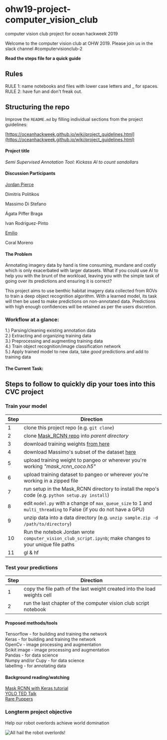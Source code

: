# ohw19-project-computer_vision_club
computer vision club project for ocean hackweek 2019

Welcome to the computer vision club at OHW 2019. Please join us in the slack channel #computervisionclub-2   

__Read the steps file for a quick guide__  

## Rules
RULE 1: name notebooks and files with lower case letters and _ for spaces.  
RULE 2: have fun and don't freak out.

## Structuring the repo

Improve the `README.md` by filling individual sections from the project guidelines:

[https://oceanhackweek.github.io/wiki/project_guidelines.html](https://oceanhackweek.github.io/wiki/project_guidelines.html)

#### Project title

*Semi Supervised Annotation Tool: Kickass AI to count sandollars*

#### Discussion Participants

[Jordan Pierce](https://www.jordanmakesmaps.com/)    

Dimitris Politikos  

Massimo Di Stefano

Ágata Piffer Braga

Ivan Rodriguez-Pinto

[Emilio](https://en.wikipedia.org/wiki/Barack_Obama)  

Coral Moreno  


#### The Problem

Annotating imagery data by hand is time consuming, mundane and costly which is only exacerbated with larger datasets. What if you could use AI to help you with the brunt of the workload, leaving you with the simple task of going over its predictions and ensuring it is correct?

This project aims to use benthic habitat imagery data collected from ROVs to train a deep object recognition algorithm. With a learned model, its task will then be used to make predictions on non-annotated data. Predictions with high enough confidences will be retained as per the users discretion.

### Workflow at a glance:

1.) Parsing/cleaning existing annotation data  
2.) Extracting and organizing training data   
3.) Preprocessing and augmenting training data    
4.) Train object recognition/image classification network   
5.) Apply trained model to new data, take *good* predictions and add to training data   


#### The Current Task: 

##  Steps to follow to quickly dip your toes into this CVC project
 
 ### Train your model 
 
Step | Direction |
--- | --- |
 1	| clone this project repo (e.g. `git clone`)  |
 2  | clone [Mask_RCNN repo](https://github.com/matterport/Mask_RCNN) into _parent directory_ |
 3  | download training weights [from here](https://github.com/matterport/Mask_RCNN/releases/download/v2.0/mask_rcnn_coco.h5)  |
 4	| download Massimo's subset of the dataset [here](https://drive.google.com/file/d/1q_FanEMUwS2qT6w9i0sUR_FyYhh4P8IB/view?usp=sharing)  |
 5  | upload training weight to pangeo or wherever you're working *"mask_rcnn_coco.h5"*  |
 6  | upload training dataset to pangeo or wherever you're working in a zipped file  |
 7  | run setup in the Mask_RCNN directory to install the repo's code (e.g. `python setup.py install`)  |
 8  | edit `model.py` with a change of `max_queue_size` to 1 and `multi_threading` to False (if you do not have a GPU)  |
 9  | unzip data into a data directory (e.g. `unzip sample.zip -d /path/to/directory`)  |
 10 | Run the notebok Jordan wrote `computer_vision_club_script.ipynb`; make changes to your unique file paths  |
 11 | gl & hf  |  
   
 ### Test your predictions 
 Step | Direction |
--- | --- |
  1	| copy the file path of the last weight created into the load weights cell | 
  2 | run the last chapter of the computer vision club script notebook  |
 

#### Proposed methods/tools

Tensorflow - for building and training the network   
Keras - for building and training the network   
OpenCv - image processing and augmentation  
Scikit image - image processing and augmentation  
Pandas - for data science  
Numpy and/or Cupy - for data science  
labelImg - for annotating data  

#### Background reading/watching

[Mask RCNN with Keras tutorial](https://www.pyimagesearch.com/2019/06/10/keras-mask-r-cnn/)  
[YOLO TED Talk](https://www.youtube.com/watch?v=Cgxsv1riJhI)  
[Rare Puppers](https://i.redd.it/keszh72c3io01.jpg)  

### Longterm project objective 
  
Help our robot overlords achieve world domination

![All hail the robot overlords!](robot_overlord.gif)



